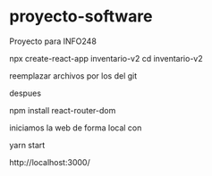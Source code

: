 # proyecto-software
Proyecto para INFO248

npx create-react-app inventario-v2
cd  inventario-v2

reemplazar archivos por los del git


despues

npm install react-router-dom

iniciamos la web de forma local con

yarn start

http://localhost:3000/
